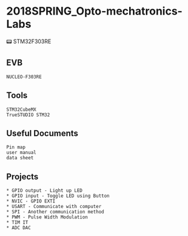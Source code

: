 # 2018SPRING_Opto-mechatronics-Labs
📟 STM32F303RE



## EVB
```
NUCLEO-F303RE
```
## Tools
```
STM32CubeMX
TrueSTUDIO STM32
```
## Useful Documents
```
Pin map
user manual
data sheet
```
## Projects
```
* GPIO output - Light up LED
* GPIO input - Toggle LED using Button
* NVIC - GPIO EXTI
* USART - Communicate with computer
* SPI - Another communication method
* PWM - Pulse Width Modulation
* TIM IT
* ADC DAC
```
